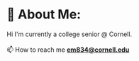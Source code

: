 # 💫 About Me:
Hi I'm currently a college senior @ Cornell. <br><br>📫 How to reach me **em834@cornell.edu**

